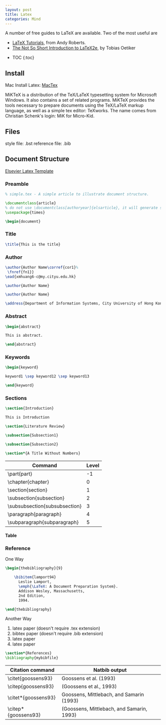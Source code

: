 ```yaml
---
layout: post
title: Latex
categories: Mind
---
```


A number of free guides to LaTeX are available. Two of the most useful are

- [LaTeX Tutorials](https://www.andy-roberts.net/writing/latex), from Andy Roberts.
- [The Not So Short Introduction to LaTeX2e](ftp://ftp.ccu.edu.tw/pub/tex/info/lshort/english/lshort.pdf), by Tobias Oetiker

* TOC
{:toc}

## Install

Mac Install Latex: [MacTex](https://www.tug.org/mactex/)

MiKTeX is a distribution of the TeX/LaTeX typesetting system for Microsoft Windows. It also contains a set of related programs. MiKTeX provides the tools necessary to prepare documents using the TeX/LaTeX markup language, as well as a simple tex editor: TeXworks. The name comes from Christian Schenk's login: MiK for Micro-Kid.

## Files


style file: .bst
reference file: .bib

## Document Structure

[Elsevier Latex Template](https://www.elsevier.com/authors/author-schemas/latex-instructions)

### Preamble

```Latex
% simple.tex - A simple article to illustrate document structure.

\documentclass{article}
% do not use \documentclass[authoryear]{elsarticle}, it will generate some error in references. I don't know why. see [StackExchange](https://tex.stackexchange.com/questions/54480/package-natbib-error-bibliography-not-compatible-with-author-year-citations)
\usepackage{times}

\begin{document}
```

### Title

```Latex
\title{This is the title}
```

### Author

```Latex
\author{Author Name\corref{cor1}%
 \fnref{fn1}}
\ead{xmhuang6-c@my.cityu.edu.hk}

\author{Author Name}

\author{Author Name}

\address{Department of Information Systems, City University of Hong Kong, Tat Chee Avenue,  Kowloon, Hong Kong}
```

### Abstract

```Latex
\begin{abstract}

This is abstract.

\end{abstract}
```

### Keywords

```Latex
\begin{keyword}

keyword1 \sep keyword12 \sep keyword13

\end{keyword}
```

### Sections

```Latex
\section{Introduction}

This is Introduction

\section{Literature Review}

\subsection{Subsection1}

\subsection{Subsection2}

\section*{A Title Without Numbers}
```

| Command |	Level |
| ------- | ----- |
|\part{part} |	-1|
|\chapter{chapter}	|0|
|\section{section}	|1|
|\subsection{subsection}	|2|
|\subsubsection{subsubsection}	|3|
|\paragraph{paragraph}	|4|
|\subparagraph{subparagraph}	|5|

#### Table

### Reference

One Way
```Latex
\begin{thebibliography}{9}

	\bibitem{lamport94}
	  Leslie Lamport,
	  \emph{\LaTeX: A Document Preparation System}.
	  Addison Wesley, Massachusetts,
	  2nd Edition,
	  1994.

\end{thebibliography}
```

Another Way
1. latex paper (doesn't require .tex extension)
2. bibtex paper (doesn't require .bib extension)
3. latex paper
4. latex paper
```Latex
\section*{References}
\bibliography{mybibfile}
```


| Citation command |	Natbib output |
| ---------------- | ---------------- |
|\citet{goossens93}	| Goossens et al. (1993) |
|\citep{goossens93}	| (Goossens et al., 1993) |
|\citet*{goossens93} |	Goossens, Mittlebach, and Samarin (1993)|
|\citep*{goossens93} | (Goossens, Mittlebach, and Samarin, 1993)|
